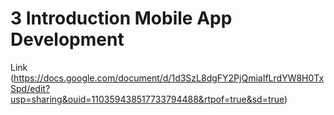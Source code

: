 # 3 Introduction Mobile App Development

Link (https://docs.google.com/document/d/1d3SzL8dgFY2PjQmiaIfLrdYW8H0TxSpd/edit?usp=sharing&ouid=110359438517733794488&rtpof=true&sd=true)
